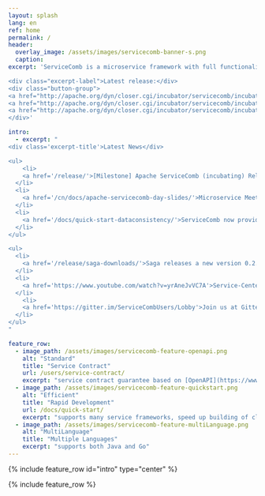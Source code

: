 ```yaml
---
layout: splash
lang: en
ref: home
permalink: /
header:
  overlay_image: /assets/images/servicecomb-banner-s.png
  caption:
excerpt: 'ServiceComb is a microservice framework with full functionality of service management, focus on rapidly development of microservices.

<div class="excerpt-label">Latest release:</div>
<div class="button-group">
<a href="http://apache.org/dyn/closer.cgi/incubator/servicecomb/incubator-servicecomb-java-chassis/1.0.0/" class="home-button btn--info">Java SDK v1.0.0</a>
<a href="http://apache.org/dyn/closer.cgi/incubator/servicecomb/incubator-servicecomb-service-center/1.0.0/" class="home-button btn--info">Service Center v1.0.0</a>
<a href="http://apache.org/dyn/closer.cgi/incubator/servicecomb/incubator-servicecomb-saga/0.2.0/" class="home-button btn--info">Saga v0.2.0</a>
</div>'

intro:
  - excerpt: "
<div class='excerpt-title'>Latest News</div>

<ul>
    <li>
    <a href='/release/'>[Milestone] Apache ServiceComb (incubating) Release Version 1.0.0</a>
  </li>
  <li>
    <a href='/cn/docs/apache-servicecomb-day-slides/'>Microservice Meetup: Apache ServiceComb (incubating) Day slides </a>
  </li>
  <li>
    <a href='/docs/quick-start-dataconsistency/'>ServiceComb now provides data consistency solutions(Saga) in microservice application.</a>
  </li>
</ul>

<ul>
  <li>
    <a href='/release/saga-downloads/'>Saga releases a new version 0.2.0</a>
  </li>
  <li>
    <a href='https://www.youtube.com/watch?v=yrAneJvVC7A'>Service-Center Frontend can be used to test microservices schema directly from web.</a>
  </li>
    <li>
    <a href='https://gitter.im/ServiceCombUsers/Lobby'>Join us at Gitter</a>
  </li>
</ul>
"

feature_row:
  - image_path: /assets/images/servicecomb-feature-openapi.png
    alt: "Standard"
    title: "Service Contract"
    url: /users/service-contract/
    excerpt: "service contract guarantee based on [OpenAPI](https://www.openapis.org)"
  - image_path: /assets/images/servicecomb-feature-quickstart.png
    alt: "Efficient"
    title: "Rapid Development"
    url: /docs/quick-start/
    excerpt: "supports many service frameworks, speed up building of cloud applications"
  - image_path: /assets/images/servicecomb-feature-multiLanguage.png
    alt: "MultiLanguage"
    title: "Multiple Languages"
    excerpt: "supports both Java and Go"
---
```


{% include feature_row id="intro" type="center" %}

<div class="normal-feature-row">
{% include feature_row %}
</div>
